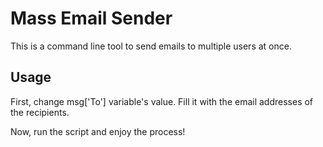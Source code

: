 <!-- Use h1 heading and start writing description of email.py-->
# Mass Email Sender

<p>This is a command line tool to send emails to multiple users at once.</p>

## Usage

<p> First, change msg['To'] variable's value. Fill it with the email addresses of the recipients. </p>
<p> Now, run the script and enjoy the process! </p>